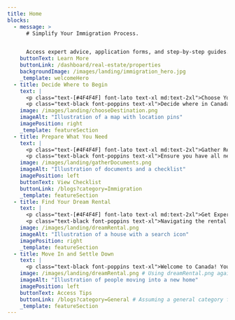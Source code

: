 ```yaml
---
title: Home
blocks:
  - message: >
      # Simplify Your Immigration Process.


      Access expert advice, application forms, and step-by-step guides.
    buttonText: Learn More
    buttonLink: /dashboard/real-estate/properties
    backgroundImage: /images/landing/immigration_hero.jpg
    _template: welcomeHero
  - title: Decide Where to Begin
    text: |
      <p class="text-[#4F4F4F] font-lato text-xl md:text-2xl">Choose Your Destination</p>
      <p class="text-black font-poppins text-xl">Decide where in Canada you'd like to begin your journey. Whether it's a bustling city or a serene town, we'll help you explore rental options tailored to your needs.</p>
    image: /images/landing/chooseDestination.png
    imageAlt: "Illustration of a map with location pins"
    imagePosition: right
    _template: featureSection
  - title: Prepare What You Need
    text: |
      <p class="text-[#4F4F4F] font-lato text-xl md:text-2xl">Gather Required Documents</p>
      <p class="text-black font-poppins text-xl">Ensure you have all necessary immigration paperwork ready — including identification, proof of funds, academic records, or work experience documentation. Use our checklist to stay organized and increase your chances of a smooth application process.</p>
    image: /images/landing/gatherDocuments.png
    imageAlt: "Illustration of documents and a checklist"
    imagePosition: left
    buttonText: View Checklist
    buttonLink: /blogs?category=Immigration
    _template: featureSection
  - title: Find Your Dream Rental
    text: |
      <p class="text-[#4F4F4F] font-lato text-xl md:text-2xl">Get Expert Guidance</p>
      <p class="text-black font-poppins text-xl">Navigating the rental market in a new country can be challenging. Our experts provide personalized advice to help you find a home that fits your lifestyle and budget. Learn about tenant rights, lease agreements, and how to secure your ideal living space in Canada.</p>
    image: /images/landing/dreamRental.png
    imageAlt: "Illustration of a house with a search icon"
    imagePosition: right
    _template: featureSection
  - title: Move In and Settle Down
    text: |
      <p class="text-black font-poppins text-xl">Welcome to Canada! You've made it — now it's time to feel at home. Explore our curated tips on settling into Canadian life, including finding a doctor, understanding public transportation, registering for healthcare, and connecting with local communities.</p>
    image: /images/landing/dreamRental.png # Using dreamRental.png again as specified
    imageAlt: "Illustration of people moving into a new home"
    imagePosition: left
    buttonText: Access Tips
    buttonLink: /blogs?category=General # Assuming a general category for settling down tips
    _template: featureSection
---
```


